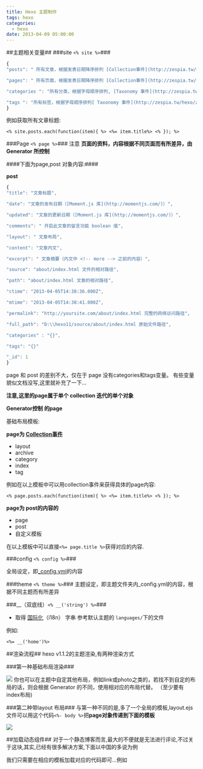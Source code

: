 ```yaml
---
title: Hexo 主题制作
tags: hexo
categories:
  - hexo
date: 2013-04-09 05:00:00
---
```


##主题相关变量##
###site `<% site %>`###

``` js
{
"posts": " 所有文章，根据发表日期降序排列 [Collection事件](http://zespia.tw/hexo/zh-CN/docs/collection.html#collection)",

"pages": " 所有页面，根据发表日期降序排列 [Collection事件](http://zespia.tw/hexo/zh-CN/docs/collection.html#collection)",

"categories ": "所有分类，根据字母顺序排列, [Taxonomy 事件](http://zespia.tw/hexo/zh-CN/docs/collection.html#taxonomy)",

"tags ": "所有标签，根据字母顺序排列[ Taxonomy 事件](http://zespia.tw/hexo/zh-CN/docs/collection.html#taxonomy)"
}
```
<!-- more -->
例如获取所有文章标题:

`<% site.posts.each(function(item){ %>
 <%= item.title%>
<% }); %>`

###Page `<% page %>`###
注意 **页面的资料，内容根据不同页面而有所差异，由 Generator 所控制**

####下面为page,post 对象内容:####

**post**
``` js
{
"title": "文章标题",

"date": "文章的发布日期（[Moment.js 库](http://momentjs.com/)）",

"updated": "文章的更新日期（[Moment.js 库](http://momentjs.com/)）",

"comments": " 开启此文章的留言功能 boolean 值",

"layout": " 文章布局",

"content": "文章内文",

"excerpt": " 文章摘要（内文中 <!-- more --> 之前的内容）",

"source": "about/index.html 文件的相对路径",

"path": "about/index.html 文章的相对路径",

"ctime": "2013-04-05T14:38:36.000Z",

"mtime": "2013-04-05T14:38:41.000Z",

"permalink": "http://yoursite.com/about/index.html 完整的网络访问路径",

"full_path": "D:\\hexo11/source/about/index.html 原始文件路径",

"categories" : "{}",

"tags": "{}"

"_id": 1
}
```

page 和 post 的差别不大，仅在于 page 没有categories和tags变量。
有些变量貌似文档没写,这里就补充了一下...

**注意,这里的page属于单个 collection 迭代的单个对象**


**Generator控制 的page**

基础布局模板:

**page为  [Collection事件](http://zespia.tw/hexo/zh-CN/docs/collection.html#collection)**

- layout
- archive
- category
- index
- tag

例如在以上模板中可以用collection事件来获得具体的page内容:

`<% page.posts.each(function(item){ %>
 <%= item.title%>
<% }); %>`

**page为  post的内容的**

- page
- post
- 自定义模板

在以上模板中可以直接`<%= page.title %>`获得对应的内容.


###config `<% config %>`###

 全局设定，即[_config.yml](http://zespia.tw/hexo/zh-CN/docs/configure.html)的内容


###theme `<% theme %>`###
主题设定，即主题文件夹内_config.yml的内容，根据不同主题而有所差异

###__（双底线）`<% __('string') %>`###
- 取得 [国际化](http://zespia.tw/hexo/zh-CN/docs/global-variables.html#i18n)（i18n） 字串 参考默认主题的 `languages/`下的文件

例如:

`<%= __('home')%>`



##渲染流程##
hexo v1.1.2的主题渲染,有两种渲染方式

###第一种基础布局渲染###

![](/images/renderpage1.png)
你也可以在主题中自定其他布局，例如link或photo之类的，若找不到自定的布局的话，则会根据 Generator 的不同，使用相对应的布局代替。
（至少要有index布局)

###第二种带layout 布局###
与第一种不同的是,多了一个全局的模板,layout.ejs 文件可以用这个代码`<%- body %>`把**page对象传递到下面的模板**

![](/images/renderpage2.png)



##加载动态组件##
对于一个静态博客而言,最大的不便就是无法进行评论,不过关于这块,其实,已经有很多解决方案,下面以中国的多说为例

我们只需要在相应的模板加载对应的代码即可...例如


<script src="https://gist.github.com/youxiachai/5349668.js" async="true"></script>

